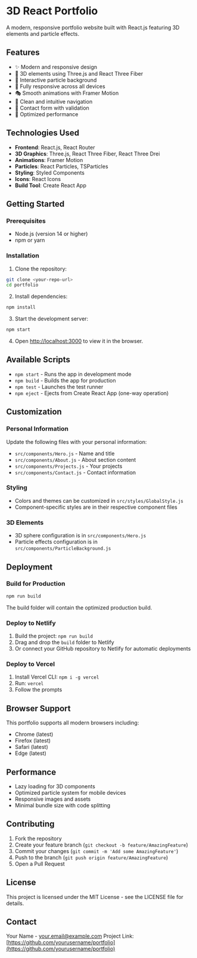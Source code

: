 # 3D React Portfolio

A modern, responsive portfolio website built with React.js featuring 3D elements and particle effects.

## Features

- ✨ Modern and responsive design
- 🎨 3D elements using Three.js and React Three Fiber
- 🌟 Interactive particle background
- 📱 Fully responsive across all devices
- 🎭 Smooth animations with Framer Motion
- 🎯 Clean and intuitive navigation
- 📧 Contact form with validation
- 🚀 Optimized performance

## Technologies Used

- **Frontend**: React.js, React Router
- **3D Graphics**: Three.js, React Three Fiber, React Three Drei
- **Animations**: Framer Motion
- **Particles**: React Particles, TSParticles
- **Styling**: Styled Components
- **Icons**: React Icons
- **Build Tool**: Create React App

## Getting Started

### Prerequisites

- Node.js (version 14 or higher)
- npm or yarn

### Installation

1. Clone the repository:
```bash
git clone <your-repo-url>
cd portfolio
```

2. Install dependencies:
```bash
npm install
```

3. Start the development server:
```bash
npm start
```

4. Open [http://localhost:3000](http://localhost:3000) to view it in the browser.

## Available Scripts

- `npm start` - Runs the app in development mode
- `npm build` - Builds the app for production
- `npm test` - Launches the test runner
- `npm eject` - Ejects from Create React App (one-way operation)

## Customization

### Personal Information
Update the following files with your personal information:
- `src/components/Hero.js` - Name and title
- `src/components/About.js` - About section content
- `src/components/Projects.js` - Your projects
- `src/components/Contact.js` - Contact information

### Styling
- Colors and themes can be customized in `src/styles/GlobalStyle.js`
- Component-specific styles are in their respective component files

### 3D Elements
- 3D sphere configuration is in `src/components/Hero.js`
- Particle effects configuration is in `src/components/ParticleBackground.js`

## Deployment

### Build for Production
```bash
npm run build
```

The build folder will contain the optimized production build.

### Deploy to Netlify
1. Build the project: `npm run build`
2. Drag and drop the `build` folder to Netlify
3. Or connect your GitHub repository to Netlify for automatic deployments

### Deploy to Vercel
1. Install Vercel CLI: `npm i -g vercel`
2. Run: `vercel`
3. Follow the prompts

## Browser Support

This portfolio supports all modern browsers including:
- Chrome (latest)
- Firefox (latest)
- Safari (latest)
- Edge (latest)

## Performance

- Lazy loading for 3D components
- Optimized particle system for mobile devices
- Responsive images and assets
- Minimal bundle size with code splitting

## Contributing

1. Fork the repository
2. Create your feature branch (`git checkout -b feature/AmazingFeature`)
3. Commit your changes (`git commit -m 'Add some AmazingFeature'`)
4. Push to the branch (`git push origin feature/AmazingFeature`)
5. Open a Pull Request

## License

This project is licensed under the MIT License - see the LICENSE file for details.

## Contact

Your Name - your.email@example.com
Project Link: [https://github.com/yourusername/portfolio](https://github.com/yourusername/portfolio)

